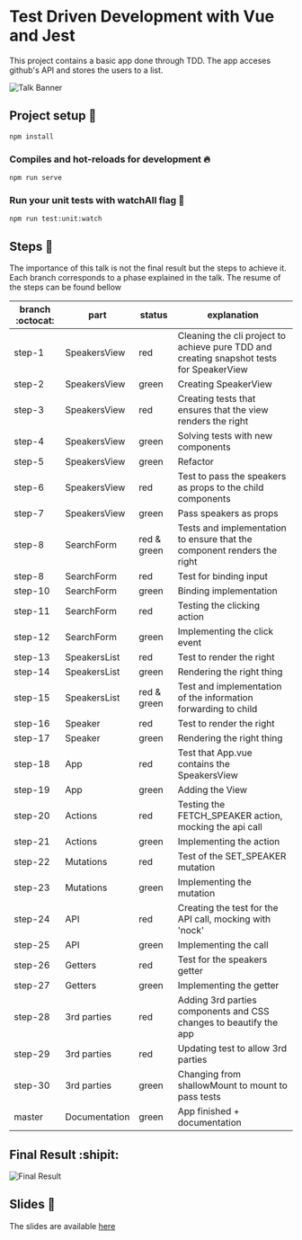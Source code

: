 # Test Driven Development with Vue and Jest

This project contains a basic app done through TDD. The app acceses github's API and stores the users to a list. 

![Talk Banner](https://secure.meetupstatic.com/photos/event/2/1/8/3/highres_486968579.jpeg)

## Project setup :wrench:
```
npm install
```

### Compiles and hot-reloads for development :fire:
```
npm run serve
```

### Run your unit tests with watchAll flag :microscope:
```
npm run test:unit:watch
```

## Steps :turtle:

The importance of this talk is not the final result but the steps to achieve it. Each branch corresponds to a phase explained in the talk. The resume of the steps can be found bellow 

| branch :octocat: | part          | status      | explanation                                                                              |
|------------------|---------------|-------------|------------------------------------------------------------------------------------------|
| step-1           | SpeakersView  | red         | Cleaning the cli project to achieve pure TDD and creating snapshot tests for SpeakerView |
| step-2           | SpeakersView  | green       | Creating SpeakerView                                                                     |
| step-3           | SpeakersView  | red         | Creating tests that ensures that the view renders the right                              |
| step-4           | SpeakersView  | green       | Solving tests with new components                                                        |
| step-5           | SpeakersView  | green       | Refactor                                                                                 |
| step-6           | SpeakersView  | red         | Test to pass the speakers as props to the child components                               |
| step-7           | SpeakersView  | green       | Pass speakers as props                                                                   |
| step-8           | SearchForm    | red & green | Tests and implementation to ensure that the component renders the right                  |
| step-8           | SearchForm    | red         | Test for binding input                                                                   |
| step-10          | SearchForm    | green       | Binding implementation                                                                   |
| step-11          | SearchForm    | red         | Testing the clicking action                                                              |
| step-12          | SearchForm    | green       | Implementing the click event                                                             |
| step-13          | SpeakersList  | red         | Test to render the right                                                                 |
| step-14          | SpeakersList  | green       | Rendering the right thing                                                                |
| step-15          | SpeakersList  | red & green | Test and implementation of the information forwarding to child                           |
| step-16          | Speaker       | red         | Test to render the right                                                                 |
| step-17          | Speaker       | green       | Rendering the right thing                                                                |
| step-18          | App           | red         | Test that App.vue contains the SpeakersView                                              |
| step-19          | App           | green       | Adding the View                                                                          |
| step-20          | Actions       | red         | Testing the FETCH_SPEAKER action, mocking the api call                                   |
| step-21          | Actions       | green       | Implementing the action                                                                  |
| step-22          | Mutations     | red         | Test of the SET_SPEAKER mutation                                                         |
| step-23          | Mutations     | green       | Implementing the mutation                                                                |
| step-24          | API           | red         | Creating the test for the API call, mocking with 'nock'                                  |
| step-25          | API           | green       | Implementing the call                                                                    |
| step-26          | Getters       | red         | Test for the speakers getter                                                             |
| step-27          | Getters       | green       | Implementing the getter                                                                  |
| step-28          | 3rd parties   | red         | Adding 3rd parties components and CSS changes to beautify the app                        |
| step-29          | 3rd parties   | red         | Updating test to allow 3rd parties                                                       |
| step-30          | 3rd parties   | green       | Changing from shallowMount to mount to pass tests                                        |
| master           | Documentation | green       | App finished + documentation                                                             |

## Final Result :shipit:


![Final Result](https://s3.amazonaws.com/media-p.slid.es/uploads/1006336/images/6872591/pasted-from-clipboard.png)

## Slides :eyes:

The slides are available [here](https://slides.com/xavisanchezmir/tdd#/)
